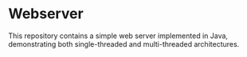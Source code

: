 # Webserver
This repository contains a simple web server implemented in Java, demonstrating both single-threaded and multi-threaded architectures.
